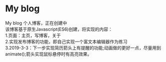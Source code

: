 # My blog #

My blog
个人博客，正在创建中<br>
该博客基于原生Javascript(ES6)创建，将实现的内容：<br>
1.页面：主页，写博客，关于<br>
2.实现发布博客的功能，即自己实现一个富文本编辑器作为练习<br>
3.2019-3-3：下一步实现简历箭头上有提醒的功能;动画做的更好一点，尽量用到animate();箭头实现鼠标悬停时有高亮效果。
